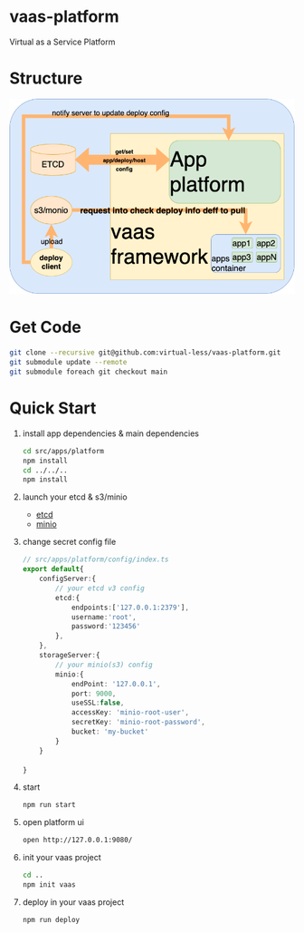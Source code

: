 # vaas-platform
Virtual as a Service Platform

# Structure
![Structure](https://raw.githubusercontent.com/virtual-less/assets/main/vaas-platform.png)


# Get Code
```sh
git clone --recursive git@github.com:virtual-less/vaas-platform.git
git submodule update --remote
git submodule foreach git checkout main
```

# Quick Start
1. install app dependencies & main dependencies
    ```sh
    cd src/apps/platform
    npm install
    cd ../../..
    npm install
    ```

2. launch your etcd & s3/minio
    * [etcd](https://github.com/etcd-io/etcd)
    * [minio](https://github.com/minio/minio)


3. change secret config file
    ```ts
    // src/apps/platform/config/index.ts
    export default{
        configServer:{
            // your etcd v3 config
            etcd:{
                endpoints:['127.0.0.1:2379'],
                username:'root',
                password:'123456'
            },
        },
        storageServer:{
            // your minio(s3) config
            minio:{
                endPoint: '127.0.0.1',
                port: 9000,
                useSSL:false,
                accessKey: 'minio-root-user',
                secretKey: 'minio-root-password',
                bucket: 'my-bucket'
            }
        }
        
    }
    ```
4. start
    ```sh
    npm run start
    ```
5. open platform ui
    ```sh
    open http://127.0.0.1:9080/
    ```
6. init your vaas project
    ```sh
    cd ..
    npm init vaas
    ```
7. deploy in your vaas project
    ```sh
    npm run deploy
    ```